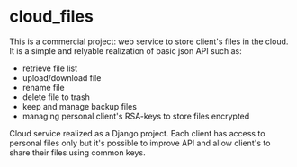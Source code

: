# cloud_files

This is a commercial project: web service to store client's files in the cloud. It is a simple and relyable realization of basic json API such as:
- retrieve file list
- upload/download file
- rename file
- delete file to trash
- keep and manage backup files
- managing personal client's RSA-keys to store files encrypted

Cloud service realized as a Django project.
Each client has access to personal files only but it's possible to improve API and allow client's to share their files using common keys.
